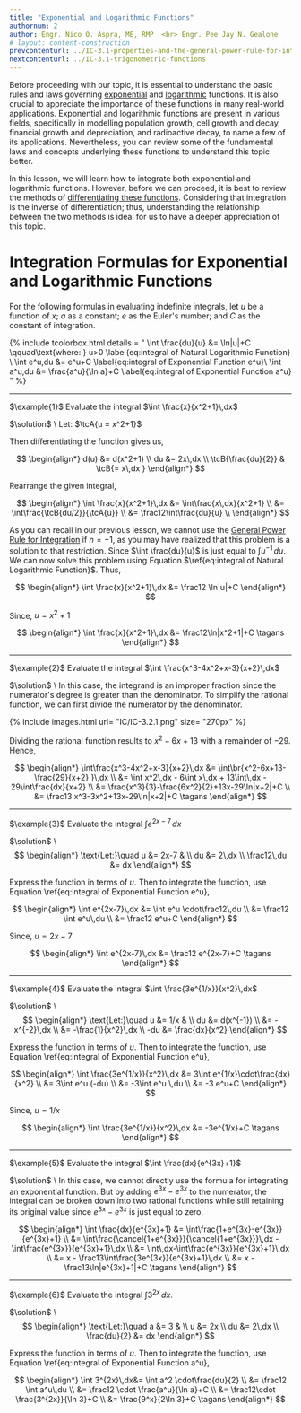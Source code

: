 ```yaml
---
title: "Exponential and Logarithmic Functions"
authornum: 2
author: Engr. Nico O. Aspra, ME, RMP  <br> Engr. Pee Jay N. Gealone
# layout: content-construction
prevcontenturl: ../IC-3.1-properties-and-the-general-power-rule-for-integration
nextcontenturl: ../IC-3.1-trigonometric-functions
---
```





<!-- Before proceeding with our topic, it is essential to develop a strong understanding of the basic rules and laws governing exponential and logarithmic functions. It is also crucial to appreciate the importance of these functions in many real-world applications. Exponential and logarithmic functions are present in various fields, specifically in modelling population growth, cell growth and decay, financial growth and depreciation, and radioactive decay, to name a few of its applications. Nevertheless, you can review some of the fundamental laws and concepts underlying these functions to better understand this topic. -->




Before proceeding with our topic, it is essential to understand the basic rules and laws governing [exponential](../DC-8.1-exponential-functions) and [logarithmic](../DC-8.2-logarithmic-functions) functions. It is also crucial to appreciate the importance of these functions in many real-world applications. Exponential and logarithmic functions are present in various fields, specifically in modelling population growth, cell growth and decay, financial growth and depreciation, and radioactive decay, to name a few of its applications. Nevertheless, you can review some of the fundamental laws and concepts underlying these functions to understand this topic better.


In this lesson, we will learn how to integrate both exponential and logarithmic functions. However, before we can proceed, it is best to review the methods of [differentiating these functions](../DC-8.3-derivatives-of-exponential-and-logarithmic-functions). Considering that integration is the inverse of differentiation; thus, understanding the relationship between the two methods is ideal for us to have a deeper appreciation of this topic.




# Integration Formulas for Exponential and Logarithmic Functions
For the following formulas in evaluating indefinite integrals, let $u$ be a function of $x$; $a$ as a constant; $e$ as the Euler's number; and $C$ as the constant of integration.

{% include tcolorbox.html
    details = "
        \int \frac{du}{u} &= \ln|u|+C  \qquad\text{where: } u>0
            \label{eq:integral of Natural Logarithmic Function} \\
        \int e^u\,du &= e^u+C 
            \label{eq:integral of Exponential Function e^u}\\
        \int a^u\,du &= \frac{a^u}{\ln a}+C
            \label{eq:integral of Exponential Function a^u}
    "
%}






---
$\example{1}$ 
Evaluate the integral
$\int \frac{x}{x^2+1}\,dx$

$\solution$ \\
Let: $\tcA{u = x^2+1}$

Then differentiating the function gives us,

$$
\begin{align*}
    d(u) &= d(x^2+1) \\
    du &= 2x\,dx \\
	\tcB{\frac{du}{2}} & \tcB{= x\,dx }
\end{align*}
$$

Rearrange the given integral,

$$
\begin{align*}
	\int \frac{x}{x^2+1}\,dx &= \int\frac{x\,dx}{x^2+1} \\
	&= \int\frac{\tcB{du/2}}{\tcA{u}} \\
	&= \frac12\int\frac{du}{u} \\
\end{align*}
$$

As you can recall in our previous lesson, we cannot use the [General Power Rule for Integration](../IC-3.1-properties-and-the-general-power-rule-for-integration) if $n = -1$, as you may have realized that this problem is a solution to that restriction. Since $\int \frac{du}{u}$ is just equal to $\int u^{-1}\,du$. We can now solve this problem using Equation $\ref{eq:integral of Natural Logarithmic Function}$. Thus,

$$
\begin{align*}
	\int \frac{x}{x^2+1}\,dx &= \frac12 \ln|u|+C
\end{align*}
$$


Since, $u = x^2+1$

$$
\begin{align*}
	\int \frac{x}{x^2+1}\,dx &= \frac12\ln|x^2+1|+C		\tagans
\end{align*}
$$






---
$\example{2}$
Evaluate the integral
$\int \frac{x^3-4x^2+x-3}{x+2}\,dx$

$\solution$ \\
In this case, the integrand is an improper fraction since the numerator's degree is greater than the denominator. To simplify the rational function, we can first divide the numerator by the denominator.

{% include images.html 
    url= "IC/IC-3.2.1.png" 
    size= "270px"
%}

Dividing the rational function results to $x^2-6x+13$ with a remainder of $-29$. Hence,

$$
\begin{align*}
	\int\frac{x^3-4x^2+x-3}{x+2}\,dx &= \int\br{x^2-6x+13-\frac{29}{x+2} }\,dx \\
	&= \int x^2\,dx - 6\int x\,dx + 13\int\,dx - 29\int\frac{dx}{x+2} \\
	&= \frac{x^3}{3}-\frac{6x^2}{2}+13x-29\ln|x+2|+C \\
	&= \frac13 x^3-3x^2+13x-29\ln|x+2|+C	\tagans
\end{align*}
$$



---
$\example{3}$
Evaluate the integral
$\int e^{2x-7}\,dx$

$\solution$ \\
$$
\begin{align*}
	\text{Let:}\quad u &= 2x-7 & \\
	du &= 2\,dx \\
	\frac12\,du &= dx
\end{align*}
$$

Express the function in terms of $u$. Then to integrate the function, use Equation \ref{eq:integral of Exponential Function e^u},

$$
\begin{align*}
	\int e^{2x-7}\,dx &= \int e^u \cdot\frac12\,du \\
	&= \frac12 \int e^u\,du \\
	&= \frac12 e^u+C
\end{align*}
$$

Since, $u = 2x-7$

$$
\begin{align*}
	\int e^{2x-7}\,dx &= \frac12 e^{2x-7}+C		\tagans
\end{align*}
$$


---
$\example{4}$
Evaluate the integral
$\int \frac{3e^{1/x}}{x^2}\,dx$

$\solution$ \\
$$
\begin{align*}
	\text{Let:}\quad u &= 1/x & \\
	du &= d(x^{-1}) \\
	&= -x^{-2}\,dx \\
	&= -\frac{1}{x^2}\,dx \\
	-du &= \frac{dx}{x^2}
\end{align*}
$$

Express the function in terms of $u$. Then to integrate the function, use Equation \ref{eq:integral of Exponential Function e^u},

$$
\begin{align*}
	\int \frac{3e^{1/x}}{x^2}\,dx &= 3\int e^{1/x}\cdot\frac{dx}{x^2} \\
	&= 3\int e^u (-du) \\
	&= -3\int e^u \,du \\
	&= -3 e^u+C
\end{align*}
$$

Since, $u = 1/x$

$$
\begin{align*}
	\int \frac{3e^{1/x}}{x^2}\,dx &= -3e^{1/x}+C	\tagans
\end{align*}
$$



---
$\example{5}$ 
Evaluate the integral
$\int \frac{dx}{e^{3x}+1}$

$\solution$ \\
In this case, we cannot directly use the formula for integrating an exponential function. But by adding $e^{3x}-e^{3x}$ to the numerator, the integral can be broken down into two rational functions while still retaining its original value since $e^{3x}-e^{3x}$ is just equal to zero.

$$
\begin{align*}
	\int \frac{dx}{e^{3x}+1} &= \int\frac{1+e^{3x}-e^{3x}}{e^{3x}+1} \\
	&= \int\frac{\cancel{1+e^{3x}}}{\cancel{1+e^{3x}}}\,dx - \int\frac{e^{3x}}{e^{3x}+1}\,dx \\
	&= \int\,dx-\int\frac{e^{3x}}{e^{3x}+1}\,dx \\
	&= x - \frac13\int\frac{3e^{3x}}{e^{3x}+1}\,dx \\
	&= x - \frac13\ln|e^{3x}+1|+C	\tagans
\end{align*}
$$

---
$\example{6}$ 
Evaluate the integral 
$\int 3^{2x}\,dx$.

$\solution$ \\
$$
\begin{align*}
	\text{Let:}\quad a &= 3 & \\
	u &= 2x \\
	du &= 2\,dx \\
	\frac{du}{2} &= dx
\end{align*}
$$

Express the function in terms of $u$. Then to integrate the function, use Equation \ref{eq:integral of Exponential Function a^u},

$$
\begin{align*}
	\int 3^{2x}\,dx&= \int a^2 \cdot\frac{du}{2} \\
	&= \frac12 \int a^u\,du \\
	&= \frac12 \cdot \frac{a^u}{\ln a}+C \\
	&= \frac12\cdot \frac{3^{2x}}{\ln 3}+C \\	
	&= \frac{9^x}{2\ln 3}+C		\tagans
\end{align*}
$$